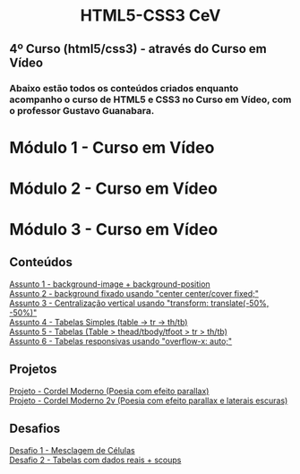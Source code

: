 <h1 align="center">HTML5-CSS3 CeV</h1>
<h2>4º Curso (html5/css3) - através do Curso em Vídeo</h2>

<h3>Abaixo estão todos os conteúdos criados enquanto acompanho o curso de HTML5 e CSS3 no Curso em Vídeo, com o professor Gustavo Guanabara.</h3>

<h1>Módulo 1 - Curso em Vídeo</h1>

<h1>Módulo 2 - Curso em Vídeo</h1>

<h1>Módulo 3 - Curso em Vídeo</h1>
<h2>Conteúdos</h2>
<a href="https://marcos-grando.github.io/HTML-CSS-CeV/projetos-hc/mdl03/p1/" target="_blank">
Assunto 1 - background-image + background-position
</a><br>
<a href="https://marcos-grando.github.io/HTML-CSS-CeV/projetos-hc/mdl03/p2/" target="_blank">
Assunto 2 - background fixado usando "center center/cover fixed;"
</a><br>
<a href="https://marcos-grando.github.io/HTML-CSS-CeV/projetos-hc/mdl03/p3/" target="_blank">
Assunto 3 - Centralização vertical usando "transform: translate(-50%, -50%)"
</a><br>
<a href="https://marcos-grando.github.io/HTML-CSS-CeV/projetos-hc/mdl03/p5/" target="_blank">
Assunto 4 - Tabelas Simples (table -> tr -> th/tb)
</a><br>
<a href="https://marcos-grando.github.io/HTML-CSS-CeV/projetos-hc/mdl03/p6/" target="_blank">
Assunto 5 - Tabelas (Table > thead/tbody/tfoot > tr > th/tb)
</a><br>
<a href="https://marcos-grando.github.io/HTML-CSS-CeV/projetos-hc/mdl03/p9/" target="_blank">
Assunto 6 -  Tabelas responsivas usando "overflow-x: auto;"
</a><br>
<h2>Projetos</h2>
<a href="https://marcos-grando.github.io/HTML-CSS-CeV/projetos-hc/mdl03/p4/" target="_blank">
Projeto - Cordel Moderno (Poesia com efeito parallax)
</a><br>
<a href="https://marcos-grando.github.io/HTML-CSS-CeV/projetos-hc/mdl03/p4v2/" target="_blank">
Projeto - Cordel Moderno 2v (Poesia com efeito parallax e laterais escuras)
</a><br>
<h2>Desafios</h2>
<a href="https://marcos-grando.github.io/HTML-CSS-CeV/projetos-hc/mdl03/p7/" target="_blank">
Desafio 1 -  Mesclagem de Células
</a><br>
<a href="https://marcos-grando.github.io/HTML-CSS-CeV/projetos-hc/mdl03/p8/" target="_blank">
Desafio 2 -  Tabelas com dados reais + scoups
</a><br>



